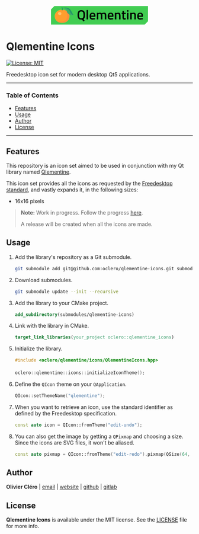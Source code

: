 <div align="center">
	<img height="50" src="branding/logo.svg">
</div>

# Qlementine Icons

[![License: MIT](https://img.shields.io/badge/license-MIT-green)](https://mit-license.org/)

Freedesktop icon set for modern desktop Qt5 applications.

---

### Table of Contents

- [Features](#features)
- [Usage](#usage)
- [Author](#author)
- [License](#license)

---

## Features

This repository is an icon set aimed to be used in conjunction with my Qt library named [Qlementine](https://github.com/oclero/qlementine).

This icon set provides all the icons as requested by the [Freedesktop standard](http://standards.freedesktop.org/icon-naming-spec/icon-naming-spec-latest.html), and vastly expands it, in the following sizes:

  - 16x16 pixels

> **Note:** Work in progress. Follow the progress [here](https://docs.google.com/spreadsheets/d/1lwPe_WPdQkgOCCKtCJghRR6EkeCQXrv96WzCUMdAfRE/edit?usp=sharing).
>
> A release will be created when all the icons are made.

## Usage

1. Add the library's repository as a Git submodule.

   ```bash
   git submodule add git@github.com:oclero/qlementine-icons.git submodules/qlementine-icons
   ```

2. Download submodules.

   ```bash
   git submodule update --init --recursive
   ```

3. Add the library to your CMake project.

   ```cmake
   add_subdirectory(submodules/qlementine-icons)
   ```

4. Link with the library in CMake.

   ```cmake
   target_link_libraries(your_project oclero::qlementine_icons)
   ```

5. Initialize the library.

   ```c++
   #include <oclero/qlementine/icons/QlementineIcons.hpp>

   oclero::qlementine::icons::initializeIconTheme();
   ```

6. Define the `QIcon` theme on your `QApplication`.

   ```c++
   QIcon::setThemeName("qlementine");
   ```

7. When you want to retrieve an icon, use the standard identifier as defined by the Freedesktop specification.

   ```c++
   const auto icon = QIcon::fromTheme("edit-undo");
   ```

8. You can also get the image by getting a `QPixmap` and choosing a size. Since the icons are SVG files, it won't be aliased.

   ```c++
   const auto pixmap = QIcon::fromTheme("edit-redo").pixmap(QSize(64, 64));
   ```

## Author

**Olivier Cléro** | [email](mailto:oclero@pm.me) | [website](https://www.olivierclero.com) | [github](https://www.github.com/oclero) | [gitlab](https://www.gitlab.com/oclero)

## License

**Qlementine Icons** is available under the MIT license. See the [LICENSE](LICENSE) file for more info.
